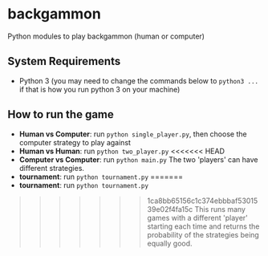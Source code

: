 # backgammon
Python modules to play backgammon (human or computer)

## System Requirements

- Python 3 (you may need to change the commands below to `python3 ...` if that is how you run python 3 on your machine)

## How to run the game

* **Human vs Computer**: run `python single_player.py`, then choose the computer strategy to play against
* **Human vs Human**: run `python two_player.py`
<<<<<<< HEAD
* **Computer vs Computer**: run `python main.py` The two 'players' can have different strategies.
* **tournament**: run `python tournament.py`
=======
* **tournament**: run `python tournament.py`

>>>>>>> 1ca8bb65156c1c374ebbbaf5301539e02f4fa15c
This runs many games with a different 'player' starting each time and returns the probability of the strategies being equally good.
